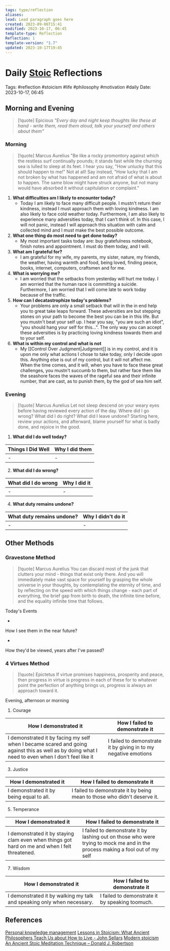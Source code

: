 ```yaml
---
tags: type/reflection
aliases: 
lead: Lead paragraph goes here
created: 2023-09-06T15:41
modified: 2023-10-17, 06:45
template-type: Reflection
Reflection: 1
template-version: "1.7"
updated: 2023-10-17T19:45
---
```



# Daily [Stoic](../SLIP-BOX/Stoicism.md) Reflections

Tags:  #reflection #stoicism #life #philosophy #motivation #daily 
Date: 2023-10-17, 06:45

## Morning and Evening

> [!quote] Epicious 
> _"Every day and night keep thoughts like these at hand - write them, read them aloud, talk your yourself and others about them"_

### Morning

> [!quote] Marcus Aurelius
> "Be like a rocky promontory against which the restless surf continually pounds; it stands fast while the churning sea is lulled to sleep at its feet. I hear you say, "How unlucky that this should happen to me!" Not at all! Say instead, "How lucky that I am not broken by what has happened and am not afraid of what is about to happen. The same blow might have struck anyone, but not many would have absorbed it without capitulation or complaint."

1. **What difficulties am I likely to encounter today?**
	- Today I am likely to face many difficult people. I mustn't return their kindness, instead I must approach them with loving kindness. I am also likely to face cold weather today. Furthermore, I am also likely to experience many adversities today, that I can't think of. In this case, I will not panic, instead I will approach this situation with calm and collected mind and I must make the best possible outcome.   
2. **What one thing do most need to get done today?**
	- My most important tasks today are: buy gratefulness notebook, finish notes and appointment. I must do them today, and I will. 
1. **What am I grateful for?**
	-  I am grateful for my wife, my parents, my sister, nature, my friends, the weather, having warmth and food, being loved, finding peace, books, internet, computers, craftsmen and for me.
2. **What is worrying me?**
	-  I am worried that the setbacks from yesterday will hurt me today. I am worried that the human race is committing a suicide. Furthermore, I am worried that I will come late to work today because of the traffic. 
3. **How can I decatastrophize today's problems?**
	- Your problems are only a small setback that will in the in end help you to great take leaps forward. These adversities are but stepping stones on your path to become the best you can be in this life. But you mustn't beat your self up. I hear you say, "you are such an idiot", "you should hang your self for this...". The only way you can accept these adversities is by practicing loving kindness towards them and to your self.  
4. **What is within my control and what is not**
	- My [[Control Over Judgment|Judgment]] is in my control, and it is upon me only what actions I chose to take today, only I decide upon this. Anything else is out of my control, but it will not affect me. When the time comes, and it will, when you have to face these great challenges, you mustn't succumb to them, but rather face them like the seashore faces the waves of the rageful sea and their infinite number, that are cast, as to punish them, by the god of sea him self.  

### Evening

> [!quote] Marcus Aurelius
> Let not sleep descend on your weary eyes before having reviewed every action of the day. Where did I go wrong? What did I do right? What did I leave undone? Starting here, review your actions, and afterward, blame yourself for what is badly done, and rejoice in the good.

1. **What did I do well today?**

| Things I Did Well | Why I did them |
| ------------------- | ---------------- |
| -                 | -              |

2. **What did I do wrong?**

| What did I do wrong | Why I did it |
| ------------------- | ---------------- |
| -                 | -              |

4. **What duty remains undone?**

| What duty remains undone? | Why I didn't do it |
| ------------------- | ---------------- |
| -                 | -              |

## Other Methods

### Gravestone Method

> [!quote] Marcus Aurelius
> You can discard most of the junk that clutters your mind - things that exist only there. And you will immediately make vast space for yourself by grasping the whole universe in your thoughts, by contemplating the eternity of time, and by reflecting on the speed with which things change - each part of everything, the brief gap from birth to death, the infinite time before, and the equality infinite time that follows. 

Today's Events 

- 

How I see them in the near future? 

-

How they'd be viewed, years after I've passed?

### 4 Virtues Method

> [!quote] Epictetus 
> If virtue promises happiness, prosperity and peace, then progress in virtue is progress in each of these for to whatever point the perfection of anything brings us, progress is always an approach toward it.

Evening, afternoon or morning

1. Courage 

| How I demonstrated it  | How I failed to demonstrate it |
| ------------------- | ---------------- |
| I demonstrated it by facing my self when I became scared and going against this as well as by doing what I need to even when I don't feel like it | I failed to demonstrate it by giving in to my negative emotions |

3. Justice

| How I demonstrated it  | How I failed to demonstrate it |
| ------------------- | ---------------- |
| I demonstrated it by being equal to all. | I failed to demonstrate it by being mean to those who didn't deserve it. |     

5. Temperance

| How I demonstrated it  | How I failed to demonstrate it |
| ------------------- | ---------------- |
| I demonstrated it by staying clam even when things got hard on me and when I felt threatened. | I failed to demonstrate it by lashing out on those who were trying to mock me and in the process making a fool out of my self |        

7. Wisdom

| How I demonstrated it  | How I failed to demonstrate it |
| ------------------- | ---------------- |
| I demonstrated it by walking my talk and speaking only when necessary. | I failed to demonstrate it by speaking toomuch.  |         

## References

[Personal knowledge management](Personal%20knowledge%20management.md)
[Lessons in Stoicism: What Ancient Philosophers Teach Us about How to Live - John Sellars](https://books.google.cz/books/about/Lessons_in_Stoicism.html?id=ky84zQEACAAJ&redir_esc=y)
[Modern stoicism](https://modernstoicism.com/)
[An Ancient Stoic Meditation Technique – Donald J. Robertson](https://donaldrobertson.name/2017/03/22/an-ancient-stoic-meditation-technique/)


